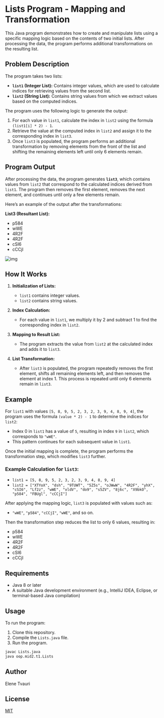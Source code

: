 # Lists Program - Mapping and Transformation

This Java program demonstrates how to create and manipulate lists using a specific mapping logic based on the contents of two initial lists. After processing the data, the program performs additional transformations on the resulting list.

## Problem Description

The program takes two lists:

- **`list1` (Integer List):** Contains integer values, which are used to calculate indices for retrieving values from the second list.
- **`list2` (String List):** Contains string values from which we extract values based on the computed indices.

The program uses the following logic to generate the output:

1. For each value in `list1`, calculate the index in `list2` using the formula `(list1[i] * 2) - 1`.
2. Retrieve the value at the computed index in `list2` and assign it to the corresponding index in `list3`.
3. Once `list3` is populated, the program performs an additional transformation by removing elements from the front of the list and shifting the remaining elements left until only 6 elements remain.

## Program Output

After processing the data, the program generates **`list3`**, which contains values from `list2` that correspond to the calculated indices derived from `list1`. The program then removes the first element, removes the next element, and continues until only a few elements remain.

Here’s an example of the output after the transformations:

**List3 (Resultant List):**
- p584
- wWE
- 4R2F
- 4R2F
- cSI6
- cCCjI

![img]([https://github.com/CSelenetvauri/midterm2/blob/main/image.png](https://github.com/CSelenetvauri/midterm2/blob/main/oop/mid2/t1/image.png) "text")



## How It Works

1. **Initialization of Lists:**
   - `list1` contains integer values.
   - `list2` contains string values.

2. **Index Calculation:**
   - For each value in `list1`, we multiply it by 2 and subtract 1 to find the corresponding index in `list2`.

3. **Mapping to Result List:**
   - The program extracts the value from `list2` at the calculated index and adds it to `list3`.

4. **List Transformation:**
   - After `list3` is populated, the program repeatedly removes the first element, shifts all remaining elements left, and then removes the element at index 1. This process is repeated until only 6 elements remain in `list3`.

## Example

For `list1` with values `[5, 8, 9, 5, 2, 3, 2, 3, 9, 4, 8, 9, 4]`, the program uses the formula `(value * 2) - 1` to determine the indices for `list2`:

- Index 0 in `list1` has a value of `5`, resulting in index `9` in `list2`, which corresponds to `"wWE"`.
- This pattern continues for each subsequent value in `list1`.

Once the initial mapping is complete, the program performs the transformation step, which modifies `list3` further.

### Example Calculation for `list3`:

- `list1 = [5, 8, 9, 5, 2, 3, 2, 3, 9, 4, 8, 9, 4]`
- `list2 = ["XTYoX", "dsh", "9TUWT", "5Z5s", "oJWwW", "4R2F", "yhX", "cSI6", "Lf2z", "wWE", "xldV", "do9", "s5ZV", "8j6c", "X9bkO", "p584", "FBUgl", "cCCjI"]`

After applying the mapping logic, `list3` is populated with values such as:
- `"wWE"`, `"p584"`, `"cCCjI"`, `"wWE"`, and so on.

Then the transformation step reduces the list to only 6 values, resulting in:
- p584
- wWE
- 4R2F
- 4R2F
- cSI6
- cCCjI


## Requirements

- Java 8 or later
- A suitable Java development environment (e.g., IntelliJ IDEA, Eclipse, or terminal-based Java compilation)

## Usage

To run the program:

1. Clone this repository.
2. Compile the `Lists.java` file.
3. Run the program.

```bash
javac Lists.java
java oop.mid2.t1.Lists
```

## Author
Elene Tvauri

## License

[MIT](https://choosealicense.com/licenses/mit/)
